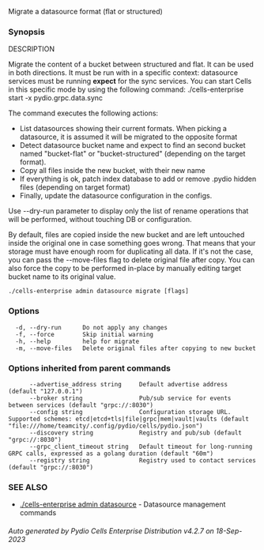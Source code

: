 Migrate a datasource format (flat or structured)

### Synopsis


DESCRIPTION

  Migrate the content of a bucket between structured and flat. It can be used in both directions. It must be run with in 
  a specific context: datasource services must be running **expect** for the sync services. You can start Cells in this 
  specific mode by using the following command: ./cells-enterprise start -x pydio.grpc.data.sync

  The command executes the following actions:
  - List datasources showing their current formats. When picking a datasource, it is assumed it will be migrated to the 
    opposite format
  - Detect datasource bucket name and expect to find an second bucket named "bucket-flat" or "bucket-structured" 
    (depending on the target format).
  - Copy all files inside the new bucket, with their new name
  - If everything is ok, patch index database to add or remove .pydio hidden files (depending on target format)
  - Finally, update the datasource configuration in the configs.

  Use --dry-run parameter to display only the list of rename operations that will be performed, without touching DB or 
  configuration.

  By default, files are copied inside the new bucket and are left untouched inside the original one in case something 
  goes wrong. That means that your storage must have enough room for duplicating all data. If it's not the case, you can 
  pass the --move-files flag to delete original file after copy. You can also force the copy to be performed in-place by 
  manually editing target bucket name to its original value.



```
./cells-enterprise admin datasource migrate [flags]
```

### Options

```
  -d, --dry-run      Do not apply any changes
  -f, --force        Skip initial warning
  -h, --help         help for migrate
  -m, --move-files   Delete original files after copying to new bucket
```

### Options inherited from parent commands

```
      --advertise_address string     Default advertise address (default "127.0.0.1")
      --broker string                Pub/sub service for events between services (default "grpc://:8030")
      --config string                Configuration storage URL. Supported schemes: etcd|etcd+tls|file|grpc|mem|vault|vaults (default "file:///home/teamcity/.config/pydio/cells/pydio.json")
      --discovery string             Registry and pub/sub (default "grpc://:8030")
      --grpc_client_timeout string   Default timeout for long-running GRPC calls, expressed as a golang duration (default "60m")
      --registry string              Registry used to contact services (default "grpc://:8030")
```

### SEE ALSO

* [./cells-enterprise admin datasource](./cells-enterprise-admin-datasource)	 - Datasource management commands

###### Auto generated by Pydio Cells Enterprise Distribution v4.2.7 on 18-Sep-2023
